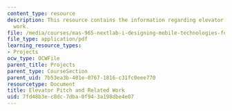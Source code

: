 ```yaml
---
content_type: resource
description: This resource contains the information regarding elevator pitch and related
  work.
file: /media/courses/mas-965-nextlab-i-designing-mobile-technologies-for-the-next-billion-users-fall-2008/7fd48b3ec8dc7dba0f943a198dbe4e07_MITMAS_965F08_milestone1.pdf
file_type: application/pdf
learning_resource_types:
- Projects
ocw_type: OCWFile
parent_title: Projects
parent_type: CourseSection
parent_uid: 7b53ea3b-401e-0767-1816-c31fc0eee770
resourcetype: Document
title: Elevator Pitch and Related Work
uid: 7fd48b3e-c8dc-7dba-0f94-3a198dbe4e07
---
```


